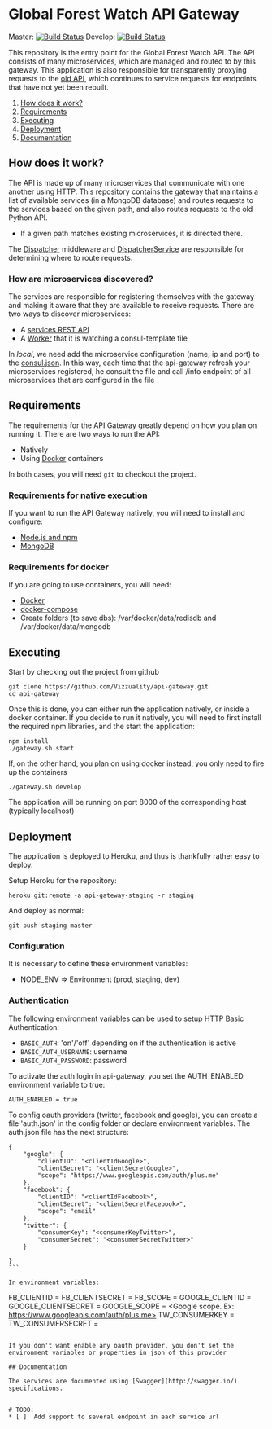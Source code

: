 # Global Forest Watch API Gateway

Master: [![Build Status](https://travis-ci.org/Vizzuality/api-gateway.svg?branch=master)](https://travis-ci.org/Vizzuality/api-gateway) Develop: [![Build Status](https://travis-ci.org/Vizzuality/api-gateway.svg?branch=develop)](https://travis-ci.org/Vizzuality/api-gateway)



This repository is the entry point for the Global Forest Watch API. The
API consists of many microservices, which are managed and routed to by
this gateway. This application is also responsible for transparently
proxying requests to the [old API](https://github.com/wri/gfw-api),
which continues to service requests for endpoints that have not yet been
rebuilt.

1. [How does it work?](#how-does-it-work)
2. [Requirements](#requirements)
3. [Executing](#executing)
4. [Deployment](#deployment)
5. [Documentation](#documentation)

## How does it work?

The API is made up of many microservices that communicate with one
another using HTTP. This repository contains the gateway that maintains
a list of available services (in a MongoDB database) and routes requests
to the services based on the given path, and also routes requests to the
old Python API.

* If a given path matches existing microservices, it is directed there.


The [Dispatcher](app/src/routes/dispatcherRouter.js) middleware and
[DispatcherService](app/src/services/dispatcherService.js) are
responsible for determining where to route requests.

### How are microservices discovered?

The services are responsible for registering themselves with the gateway
and making it aware that they are available to receive requests.
There are two ways to discover microservices:
* A [services REST API](docs/service_registry.md)
* A [Worker](docs/worker.md) that it is watching a consul-template file

In *local*, we need add the microservice configuration (name, ip and port) to the [consul.json](app/consul.json). In this way, each time that the api-gateway refresh your microservices registered, he consult the file and call /info endpoint of all microservices that are configured in the file

## Requirements

The requirements for the API Gateway greatly depend on how you plan on running it. There are two ways to run the API:
- Natively
- Using [Docker](https://www.docker.com/) containers

In both cases, you will need `git` to checkout the project.

### Requirements for native execution

If you want to run the API Gateway natively, you will need to install and configure:

- [Node.js and npm](https://nodejs.org/)
- [MongoDB](https://www.mongodb.org/)

### Requirements for docker

If you are going to use containers, you will need:

- [Docker](https://www.docker.com/)
- [docker-compose](https://docs.docker.com/compose/)
- Create folders (to save dbs): /var/docker/data/redisdb and /var/docker/data/mongodb

## Executing

Start by checking out the project from github

```
git clone https://github.com/Vizzuality/api-gateway.git
cd api-gateway
```

Once this is done, you can either run the application natively, or inside a docker container.
If you decide to run it natively, you will need to first install the required npm libraries, and the start the application:

```
npm install
./gateway.sh start
```

If, on the other hand, you plan on using docker instead, you only need to fire up the containers

```
./gateway.sh develop
```

The application will be running on port 8000 of the corresponding host (typically localhost)

## Deployment

The application is deployed to Heroku, and thus is thankfully rather easy
to deploy.

Setup Heroku for the repository:

```
heroku git:remote -a api-gateway-staging -r staging
```

And deploy as normal:

```
git push staging master
```

### Configuration

It is necessary to define these environment variables:

* NODE_ENV => Environment (prod, staging, dev)

### Authentication

The following environment variables can be used to setup HTTP Basic
Authentication:

* `BASIC_AUTH`: 'on'/'off' depending on if the authentication is active
* `BASIC_AUTH_USERNAME`: username
* `BASIC_AUTH_PASSWORD`: password


To activate the auth login in api-gateway, you set the AUTH_ENABLED environment variable to true:
````
AUTH_ENABLED = true
````

To config oauth providers (twitter, facebook and google), you can create a file 'auth.json' in the config folder or declare environment variables.
The auth.json file has the next structure:
````
{
    "google": {
        "clientID": "<clientIdGoogle>",
        "clientSecret": "<clientSecretGoogle>",
        "scope": "https://www.googleapis.com/auth/plus.me"
    },
    "facebook": {
        "clientID": "<clientIdFacebook>",
        "clientSecret": "<clientSecretFacebook>",
        "scope": "email"
    },
    "twitter": {
        "consumerKey": "<consumerKeyTwitter>",
        "consumerSecret": "<consumerSecretTwitter>"
    }

}
```

In environment variables:
````
FB_CLIENTID = <Facebook client id>
FB_CLIENTSECRET = <Facebook Client secret>
FB_SCOPE = <Facebook scope. ex: email>
GOOGLE_CLIENTID = <Google client id>
GOOGLE_CLIENTSECRET = <Google client secret>
GOOGLE_SCOPE = <Google scope. Ex: https://www.googleapis.com/auth/plus.me>
TW_CONSUMERKEY = <Twitter consumer key>
TW_CONSUMERSECRET = <Twitter consumer secret>

```

If you don't want enable any oauth provider, you don't set the environment variables or properties in json of this provider

## Documentation

The services are documented using [Swagger](http://swagger.io/) specifications.


# TODO:
* [ ]  Add support to several endpoint in each service url
